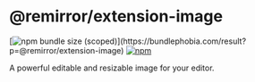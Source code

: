 # @remirror/extension-image

[![npm bundle size (scoped)](https://img.shields.io/bundlephobia/minzip/@remirror/extension-image.svg?)](https://bundlephobia.com/result?p=@remirror/extension-image)
[![npm](https://img.shields.io/npm/dm/@remirror/extension-image.svg?&logo=npm)](https://www.npmjs.com/package/@remirror/extension-image)

A powerful editable and resizable image for your editor.
